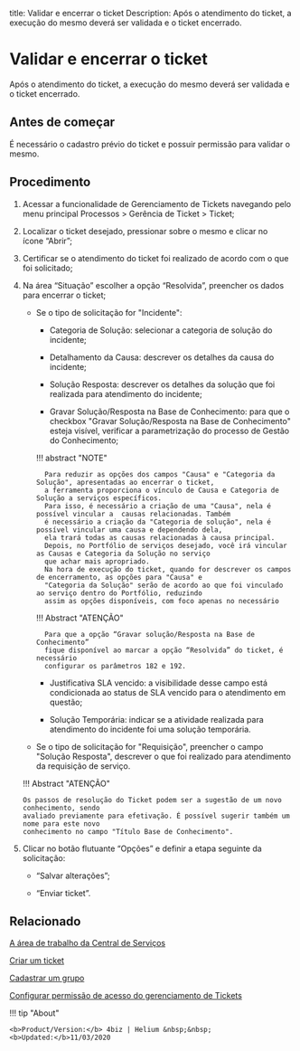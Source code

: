 title: Validar e encerrar o ticket
Description: Após o atendimento do ticket, a execução do mesmo deverá ser validada e o ticket encerrado.

# Validar e encerrar o ticket

Após o atendimento do ticket, a execução do mesmo deverá ser validada e o ticket encerrado.

Antes de começar
----------------

É necessário o cadastro prévio do ticket e possuir permissão para validar o
mesmo.

Procedimento
------------

1.  Acessar a funcionalidade de Gerenciamento de Tickets navegando pelo menu
    principal Processos \> Gerência de Ticket \> Ticket;

2.  Localizar o ticket desejado, pressionar sobre o mesmo e clicar no
    ícone “Abrir”;

3.  Certificar se o atendimento do ticket foi realizado de acordo com o que foi
    solicitado;

4.  Na área “Situação” escolher a opção “Resolvida”, preencher
    os dados para encerrar o ticket;

    - Se o tipo de solicitação for "Incidente":

        * Categoria de Solução: selecionar a categoria de solução do incidente;

        * Detalhamento da Causa: descrever os detalhes da causa do incidente;

        * Solução Resposta: descrever os detalhes da solução que foi realizada 
          para atendimento do incidente;

        * Gravar Solução/Resposta na Base de Conhecimento: para que o checkbox 
          "Gravar Solução/Resposta na Base de Conhecimento" esteja visível,
          verificar a parametrização do processo de Gestão do Conhecimento;
          
        !!! abstract "NOTE"
        
            Para reduzir as opções dos campos "Causa" e "Categoria da Solução", apresentadas ao encerrar o ticket,
            a ferramenta proporciona o vínculo de Causa e Categoria de Solução a serviços específicos.
            Para isso, é necessário a criação de uma "Causa", nela é possível vincular a  causas relacionadas. Também 
            é necessário a criação da "Categoria de solução", nela é possível vincular uma causa e dependendo dela, 
            ela trará todas as causas relacionadas à causa principal.
            Depois, no Portfólio de serviços desejado, você irá vincular as Causas e Categoria da Solução no serviço
            que achar mais apropriado.
            Na hora de execução do ticket, quando for descrever os campos de encerramento, as opções para "Causa" e 
            "Categoria da Solução" serão de acordo ao que foi vinculado ao serviço dentro do Portfólio, reduzindo
            assim as opções disponíveis, com foco apenas no necessário

        !!! Abstract "ATENÇÃO"
            
            Para que a opção “Gravar solução/Resposta na Base de Conhecimento” 
            fique disponível ao marcar a opção “Resolvida” do ticket, é necessário 
            configurar os parâmetros 182 e 192.

        * Justificativa SLA vencido: a visibilidade desse campo está condicionada ao 
          status de SLA vencido para o atendimento em questão;

        * Solução Temporária: indicar se a atividade realizada para atendimento do 
          incidente foi uma solução temporária.


    - Se o tipo de solicitação for "Requisição", preencher o campo "Solução Resposta", 
      descrever o que foi realizado para atendimento da requisição de serviço.

    !!! Abstract "ATENÇÃO"

        Os passos de resolução do Ticket podem ser a sugestão de um novo conhecimento, sendo 
        avaliado previamente para efetivação. É possível sugerir também um nome para este novo 
        conhecimento no campo "Título Base de Conhecimento".

5.  Clicar no botão flutuante “Opções” e definir a etapa seguinte da solicitação:

     -   “Salvar alterações”;

     -   “Enviar ticket”.


Relacionado
-----------

[A área de trabalho da Central de Serviços](/pt-br/4biz-helium/processes/tickets/use/desktop-of-service-desk.html)

[Criar um ticket](/pt-br/4biz-helium/processes/tickets/use/create-ticket.html)

[Cadastrar um grupo](/pt-br/4biz-helium/initial-settings/access-settings/user/register-groups.html)

[Configurar permissão de acesso do gerenciamento de Tickets](/pt-br/4biz-helium/initial-settings/access-settings/profile/access-ticket-management.html)  

<!-- <i class='fa fa-youtube-play  fa-2x' style='color:#97ce17;vertical-align: middle;'> </i> [Video Library](https://www.youtube.com/playlist?list=PLB5qK2uzf2ROn4Xs6UdH84Ujzta2iJ6Ei)
-->
!!! tip "About"

    <b>Product/Version:</b> 4biz | Helium &nbsp;&nbsp;
    <b>Updated:</b>11/03/2020
